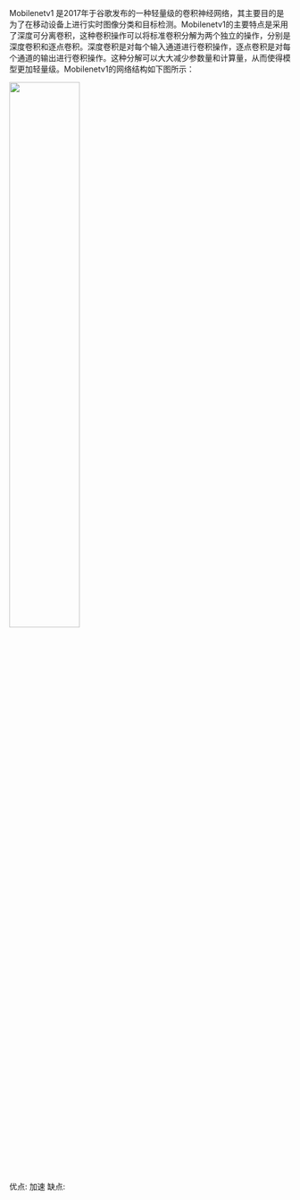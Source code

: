 Mobilenetv1 是2017年于谷歌发布的一种轻量级的卷积神经网络，其主要目的是为了在移动设备上进行实时图像分类和目标检测。Mobilenetv1的主要特点是采用了深度可分离卷积，这种卷积操作可以将标准卷积分解为两个独立的操作，分别是深度卷积和逐点卷积。深度卷积是对每个输入通道进行卷积操作，逐点卷积是对每个通道的输出进行卷积操作。这种分解可以大大减少参数量和计算量，从而使得模型更加轻量级。Mobilenetv1的网络结构如下图所示：

<img src=https://s2.loli.net/2024/05/08/6fmpaMcy3DLlRGP.png width='50%'>

优点: 加速
缺点: 